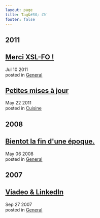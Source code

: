 ```yaml
---
layout: page
title: Tag&#58; CV
footer: false
---
```


<div id="blog-archives" class="category">
<h2>2011</h2>

<article>
<h1><a href="/2011/07/10/merci-xsl-fo/index.html">Merci XSL-FO !</a></h1>
<time datetime="2011-07-10T00:00:00-06:00" pubdate><span class='month'>Jul</span> <span class='day'>10</span> <span class='year'>2011</span></time>
<footer>
<span class="categories">posted in 
<a href='/categories/general/'>General</a></span>
</footer>
</article>

<article>
<h1><a href="/2011/05/22/petites-mises-a-jour/index.html">Petites mises à jour</a></h1>
<time datetime="2011-05-22T00:00:00-06:00" pubdate><span class='month'>May</span> <span class='day'>22</span> <span class='year'>2011</span></time>
<footer>
<span class="categories">posted in 
<a href='/categories/cuisine/'>Cuisine</a></span>
</footer>
</article>
<h2>2008</h2>

<article>
<h1><a href="/2008/05/06/bientot-la-fin-dune-epoque/index.html">Bientot la fin d'une époque.</a></h1>
<time datetime="2008-05-06T00:00:00-06:00" pubdate><span class='month'>May</span> <span class='day'>06</span> <span class='year'>2008</span></time>
<footer>
<span class="categories">posted in 
<a href='/categories/general/'>General</a></span>
</footer>
</article>
<h2>2007</h2>

<article>
<h1><a href="/2007/09/27/viadeo-linkedin/index.html">Viadeo & LinkedIn</a></h1>
<time datetime="2007-09-27T00:00:00-06:00" pubdate><span class='month'>Sep</span> <span class='day'>27</span> <span class='year'>2007</span></time>
<footer>
<span class="categories">posted in 
<a href='/categories/general/'>General</a></span>
</footer>
</article>
</div>
